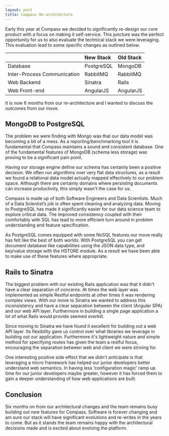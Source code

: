 ```yaml
---
layout: post
title: Compass Re-architecture
---
```


Early this year at Compass we decided to significantly re-design our core product with a focus on making it self-service. This juncture was the perfect opportunity for us to also evaluate the technical stack we were leveraging. This evaluation lead to some specific changes as outlined below.

|                             | New Stack   | Old Stack  |
| --------------------------- | :----------- | :---------- |
| Database                    | PostgreSQL  | MongoDB    |
| Inter-Process Communication | RabbitMQ    | RabbitMQ   |
| Web Backend                 | Sinatra     | Rails      |
| Web Front-end               | AngularJS   | AngularJS  |


It is now 6 months from our re-architecture and I wanted to discuss the outcomes from our move.

## MongoDB to PostgreSQL
The problem we were finding with Mongo was that our data model was becoming a bit of a mess. As a reporting/benchmarking tool it is fundamental that Compass maintains a sound and consistent database. One of the fundamental features of MongoDB (schema less storage) was proving to be a significant pain point.

Having our storage engine define our schema has certainly been a positive decision. We often run algorithms over very flat data structures, as a result we found a relational data model actually mapped effectively to our problem space. Although there are certainly domains where persisting documents can increase productivity, this simply wasn't the case for us.

Compass is made up of both Software Engineers and Data Scientists. Much of a Data Scientist’s job is often spent cleaning and analyzing data. Moving to PostgreSQL has made it significantly easier for our data science team to explore critical data. The improved consistency coupled with their comfortably with SQL has lead to more efficient turn around in problem understanding and feature specification.

As PostgreSQL comes equipped with some NoSQL features our move really has felt like the best of both worlds. With PostgreSQL you can get document database like capabilities using the JSON data type, and key/value storage with the HSTORE module. As a result we have been able to make use of these features where appropriate.

## Rails to Sinatra
The biggest problem with our existing Rails application was that it didn't have a clear separation of concerns. At times the web layer was implemented as simple Restful endpoints at other times it was rendering complex views. With our move to Sinatra we wanted to address this inconsistency and have a clear separation between the client (Angular SPA) and our web API layer. Furthermore in building a single page application a lot of what Rails would provide seemed overkill.

Since moving to Sinatra we have found it excellent for building out a web API layer. Its flexibility gave us control over what libraries we leverage in building out our application. Furthermore it's lightweight nature and simple method for specifying routes has given the team a restful focus, encouraging the separation between web and client we were striving for.

One interesting positive side effect that we didn't anticipate is that leveraging a micro framework has helped our junior developers better understand web semantics. In having less ‘configuration magic’ ramp up time for our junior developers maybe greater, however it has forced them to gain a deeper understanding of how web applications are built.

## Conclusion
Six months on from our architectural changes and the team remains busy building out new features for Compass. Software is forever changing and am sure our stack will have significant evolutions and re-writes in the years to come. But as it stands the team remains happy with the architectural decisions made and is excited about evolving the platform.
